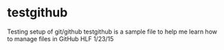 # testgithub
Testing setup of git/github
testgithub is a sample file to help me learn how to manage files in GitHub
HLF 1/23/15
